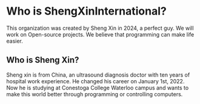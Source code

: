 # Who is ShengXinInternational?
This organization was created by Sheng Xin in 2024, a perfect guy. We will work on Open-source projects. We believe that programming can make life easier.
## Who is Sheng Xin?
Sheng xin is from China, an ultrasound diagnosis doctor with ten years of hospital work experience. He changed his career on January 1st, 2022. Now he is studying at Conestoga College Waterloo campus and wants to make this world better through programming or controlling computers.
